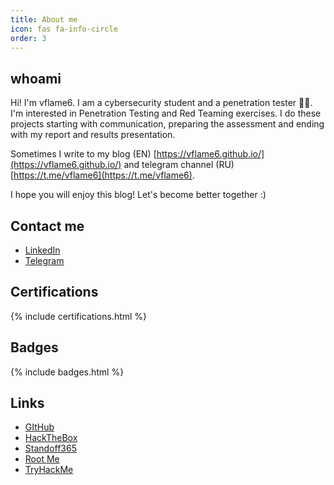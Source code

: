 ```yaml
---
title: About me
icon: fas fa-info-circle
order: 3
---
```


## whoami

Hi! I'm vflame6. I am a cybersecurity student and a penetration tester 👨‍💻. I'm interested in Penetration Testing and Red Teaming exercises. I do these projects starting with communication, preparing the assessment and ending with my report and results presentation. 

Sometimes I write to my blog (EN) [https://vflame6.github.io/](https://vflame6.github.io/) and telegram channel (RU) [https://t.me/vflame6](https://t.me/vflame6).

I hope you will enjoy this blog! Let's become better together :)

## Contact me

- [LinkedIn](https://www.linkedin.com/in/maksim-radaev/)
- [Telegram](https://t.me/vflame9)

<!-- {% include animated_dots.html %} -->

## Certifications

{% include certifications.html %}

## Badges

{% include badges.html %}

## Links 

* [GItHub](https://github.com/vflame6)
* [HackTheBox](https://app.hackthebox.com/profile/973692)
* [Standoff365](https://standoff365.com/profile/vflame6/)
* [Root Me](https://www.root-me.org/vflame6?lang=en)
* [TryHackMe](https://tryhackme.com/p/vflamie)
